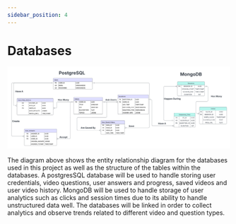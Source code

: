 ```yaml
---
sidebar_position: 4
---
```


# Databases

![Alt Text](/img/Database_ERD_Diagram.png)

The diagram above shows the entity relationship diagram for the databases used in this project as well as the structure of the tables within the databases. A postgresSQL database will be used to handle storing user credentials, video questions, user answers and progress, saved videos and user video history. MongoDB will be used to handle storage of user analytics such as clicks and session times due to its ability to handle unstructured data well. The databases will be linked in order to collect analytics and observe trends related to different video and question types.